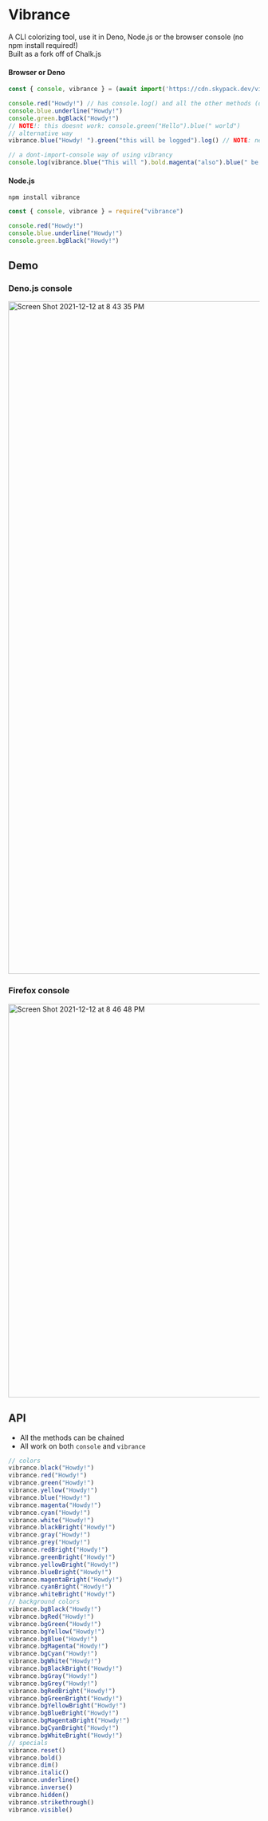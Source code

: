 # Vibrance

A CLI colorizing tool, use it in Deno, Node.js or the browser console (no npm install required!) <br>
Built as a fork off of Chalk.js

#### Browser or Deno
```js
const { console, vibrance } = (await import('https://cdn.skypack.dev/vibrance@v0.1.33')).default

console.red("Howdy!") // has console.log() and all the other methods (debug/warn/error/group/etc)
console.blue.underline("Howdy!") 
console.green.bgBlack("Howdy!")
// NOTE!: this doesnt work: console.green("Hello").blue(" world")
// alternative way
vibrance.blue("Howdy! ").green("this will be logged").log() // NOTE: needs log at the end!

// a dont-import-console way of using vibrancy
console.log(vibrance.blue("This will ").bold.magenta("also").blue(" be logged"))
```

#### Node.js

`npm install vibrance`

```js
const { console, vibrance } = require("vibrance")

console.red("Howdy!")
console.blue.underline("Howdy!")
console.green.bgBlack("Howdy!")
```


## Demo

### Deno.js console
<img width="1347" alt="Screen Shot 2021-12-12 at 8 43 35 PM" src="https://user-images.githubusercontent.com/17692058/145744706-0b44e0fb-17ec-4a35-978e-9ff46923a96c.png">

### Firefox console
<img width="788" alt="Screen Shot 2021-12-12 at 8 46 48 PM" src="https://user-images.githubusercontent.com/17692058/145744606-723e3c74-1f7c-4daa-8f00-04f725241465.png">



## API

- All the methods can be chained
- All work on both `console` and `vibrance`

```js
// colors
vibrance.black("Howdy!")
vibrance.red("Howdy!")
vibrance.green("Howdy!")
vibrance.yellow("Howdy!")
vibrance.blue("Howdy!")
vibrance.magenta("Howdy!")
vibrance.cyan("Howdy!")
vibrance.white("Howdy!")
vibrance.blackBright("Howdy!")
vibrance.gray("Howdy!")
vibrance.grey("Howdy!")
vibrance.redBright("Howdy!")
vibrance.greenBright("Howdy!")
vibrance.yellowBright("Howdy!")
vibrance.blueBright("Howdy!")
vibrance.magentaBright("Howdy!")
vibrance.cyanBright("Howdy!")
vibrance.whiteBright("Howdy!")
// background colors
vibrance.bgBlack("Howdy!")
vibrance.bgRed("Howdy!")
vibrance.bgGreen("Howdy!")
vibrance.bgYellow("Howdy!")
vibrance.bgBlue("Howdy!")
vibrance.bgMagenta("Howdy!")
vibrance.bgCyan("Howdy!")
vibrance.bgWhite("Howdy!")
vibrance.bgBlackBright("Howdy!")
vibrance.bgGray("Howdy!")
vibrance.bgGrey("Howdy!")
vibrance.bgRedBright("Howdy!")
vibrance.bgGreenBright("Howdy!")
vibrance.bgYellowBright("Howdy!")
vibrance.bgBlueBright("Howdy!")
vibrance.bgMagentaBright("Howdy!")
vibrance.bgCyanBright("Howdy!")
vibrance.bgWhiteBright("Howdy!")
// specials
vibrance.reset()
vibrance.bold()
vibrance.dim()
vibrance.italic()
vibrance.underline()
vibrance.inverse()
vibrance.hidden()
vibrance.strikethrough()
vibrance.visible()
```
